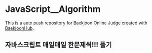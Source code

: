 # JavaScript__Algorithm
This is a auto push repository for Baekjoon Online Judge created with [BaekjoonHub](https://github.com/BaekjoonHub/BaekjoonHub).

## 자바스크립트 매일매일 한문제씩!!! 풀기

